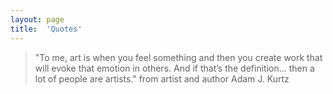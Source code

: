 ```yaml
---
layout: page
title:  'Quotes'
---
```


> "To me, art is when you feel something and then you create work that will evoke that emotion in others. And if that’s the definition… then a lot of people are artists."
from artist and author Adam J. Kurtz